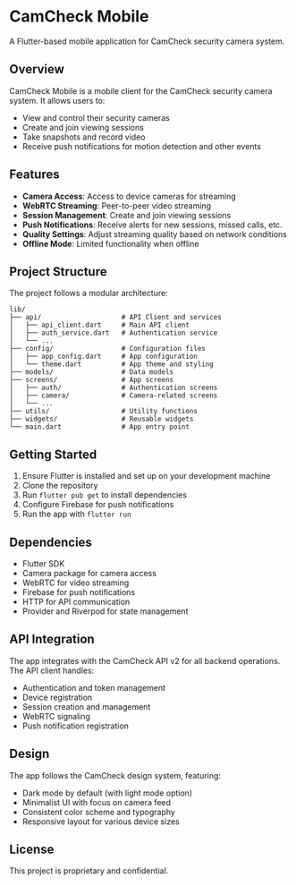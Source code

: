 # CamCheck Mobile

A Flutter-based mobile application for CamCheck security camera system.

## Overview

CamCheck Mobile is a mobile client for the CamCheck security camera system. It allows users to:

- View and control their security cameras
- Create and join viewing sessions
- Take snapshots and record video
- Receive push notifications for motion detection and other events

## Features

- **Camera Access**: Access to device cameras for streaming
- **WebRTC Streaming**: Peer-to-peer video streaming
- **Session Management**: Create and join viewing sessions
- **Push Notifications**: Receive alerts for new sessions, missed calls, etc.
- **Quality Settings**: Adjust streaming quality based on network conditions
- **Offline Mode**: Limited functionality when offline

## Project Structure

The project follows a modular architecture:

```
lib/
├── api/                    # API Client and services
│   ├── api_client.dart     # Main API client
│   ├── auth_service.dart   # Authentication service
│   └── ...
├── config/                 # Configuration files
│   ├── app_config.dart     # App configuration
│   └── theme.dart          # App theme and styling
├── models/                 # Data models
├── screens/                # App screens
│   ├── auth/               # Authentication screens
│   ├── camera/             # Camera-related screens
│   └── ...
├── utils/                  # Utility functions
├── widgets/                # Reusable widgets
└── main.dart               # App entry point
```

## Getting Started

1. Ensure Flutter is installed and set up on your development machine
2. Clone the repository
3. Run `flutter pub get` to install dependencies
4. Configure Firebase for push notifications
5. Run the app with `flutter run`

## Dependencies

- Flutter SDK
- Camera package for camera access
- WebRTC for video streaming
- Firebase for push notifications
- HTTP for API communication
- Provider and Riverpod for state management

## API Integration

The app integrates with the CamCheck API v2 for all backend operations. The API client handles:

- Authentication and token management
- Device registration
- Session creation and management
- WebRTC signaling
- Push notification registration

## Design

The app follows the CamCheck design system, featuring:

- Dark mode by default (with light mode option)
- Minimalist UI with focus on camera feed
- Consistent color scheme and typography
- Responsive layout for various device sizes

## License

This project is proprietary and confidential.

